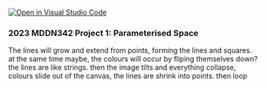 [![Open in Visual Studio Code](https://classroom.github.com/assets/open-in-vscode-c66648af7eb3fe8bc4f294546bfd86ef473780cde1dea487d3c4ff354943c9ae.svg)](https://classroom.github.com/online_ide?assignment_repo_id=10300737&assignment_repo_type=AssignmentRepo)
### 2023 MDDN342 Project 1: Parameterised Space


The lines will grow and extend from points, forming the lines and squares. at the same time maybe, the colours will occur by fliping themselves down? the lines are like strings. then the image tilts and everything collapse, colours slide out of the canvas, the lines are shrink into points. then loop